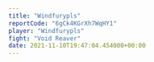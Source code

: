 ```yaml
---
title: "Windfurypls"
reportCode: "6gCk4KGrXh7WqHY1"
player: "Windfurypls"
fight: "Void Reaver"
date: 2021-11-10T19:47:04.454000+00:00
---
```

